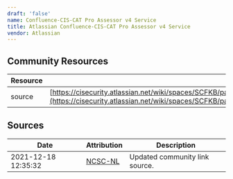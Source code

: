 ```yaml
---
draft: 'false'
name: Confluence-CIS-CAT Pro Assessor v4 Service
title: Atlassian Confluence-CIS-CAT Pro Assessor v4 Service
vendor: Atlassian
---
```



## Community Resources
| Resource | Link |
| --- | --- |
| source | [https://cisecurity.atlassian.net/wiki/spaces/SCFKB/pages/2434301961/CIS+Products+and+Log4j+Vulnerability](https://cisecurity.atlassian.net/wiki/spaces/SCFKB/pages/2434301961/CIS+Products+and+Log4j+Vulnerability) |


## Sources
| Date | Attribution | Description |
| --- | --- | --- |
| 2021-12-18 12:35:32 | [NCSC-NL](https://github.com/NCSC-NL/log4shell/blob/main/software/README.md) | Updated community link source.  |
